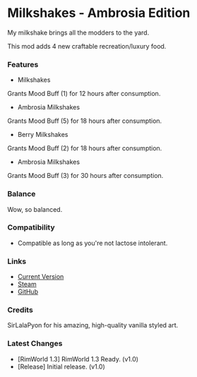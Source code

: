 # Milkshakes - Ambrosia Edition

My milkshake brings all the modders to the yard.

This mod adds 4 new craftable recreation/luxury food.

### Features

- Milkshakes

Grants Mood Buff (1) for 12 hours after consumption.

- Ambrosia Milkshakes

Grants Mood Buff (5) for 18 hours after consumption.

- Berry Milkshakes

Grants Mood Buff (2) for 18 hours after consumption.

- Ambrosia Milkshakes

Grants Mood Buff (3) for 30 hours after consumption.

### Balance

Wow, so balanced.

### Compatibility

- Compatible as long as you're not lactose intolerant.

### Links

- [Current Version](https://github.com/Sierra0001/Milkshakes---Digital-Deluxe-Edition/releases/tag/v1.0)
- [Steam](https://steamcommunity.com/sharedfiles/filedetails/?id=2594428074)
- [GitHub](https://github.com/Sierra0001/Milkshakes---Digital-Deluxe-Edition)

### Credits

SirLalaPyon for his amazing, high-quality vanilla styled art.

### Latest Changes

- [RimWorld 1.3] RimWorld 1.3 Ready. (v1.0)
- [Release] Initial release. (v1.0)
